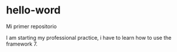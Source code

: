 # hello-word
Mi primer repositorio


I am starting my professional practice, i have to learn how to use the framework 7.
